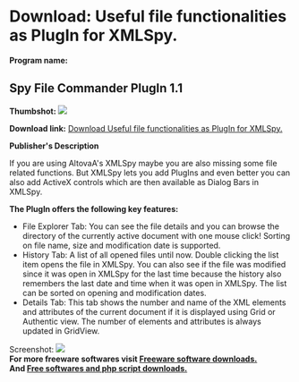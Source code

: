 # Download: Useful file functionalities as PlugIn for XMLSpy.

**Program name:**

## Spy File Commander PlugIn 1.1

  
**Thumbshot:** ![](http://www.freewarefiles.com/screenshot/SpyFileC_explorer_md.gif)   
  
**Download link:** [Download Useful file functionalities as PlugIn for XMLSpy.](http://freesoftwares.boysofts.com/Spy-File-Commander-PlugIn_program_21348.html)  
  


**Publisher's Description**  
  


If you are using AltovaA's XMLSpy maybe you are also missing some file related functions. But XMLSpy lets you add PlugIns and even better you can also add ActiveX controls which are then available as Dialog Bars in XMLSpy. 

**The PlugIn offers the following key features:**

  * File Explorer Tab: You can see the file details and you can browse the directory of the currently active document with one mouse click! Sorting on file name, size and modification date is supported. 
  * History Tab: A list of all opened files until now. Double clicking the list item opens the file in XMLSpy. You can also see if the file was modified since it was open in XMLSpy for the last time because the history also remembers the last date and time when it was open in XMLSpy. The list can be sorted on opening and modification dates. 
  * Details Tab: This tab shows the number and name of the XML elements and attributes of the current document if it is displayed using Grid or Authentic view. The number of elements and attributes is always updated in GridView. 

  
  
Screenshot: ![](http://www.freewarefiles.com/screenshot/SpyFileC_explorer.gif)   
**For more freeware softwares visit [Freeware software downloads.](http://freesoftwares.boysofts.com/)**   
**And [Free softwares and php script downloads.](http://www.boysofts.com/)**
